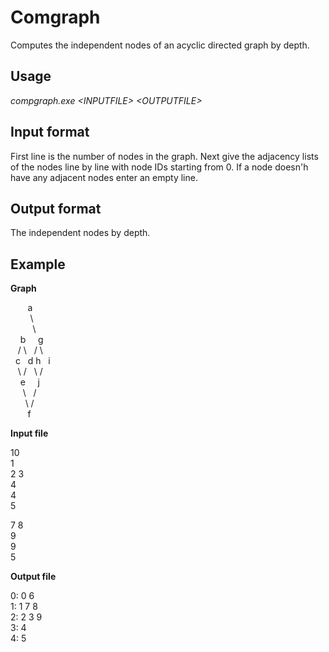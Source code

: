 Comgraph
========

Computes the independent nodes of an acyclic directed graph by depth.

Usage
--------

_compgraph.exe \<INPUTFILE\> \<OUTPUTFILE\>_

Input format
-------------

First line is the number of nodes in the graph. Next give the adjacency lists of the nodes line by line with node IDs starting from 0. If a node doesn'h have any adjacent nodes enter an empty line.

Output format
---------------

The independent nodes by depth.

Example
---------

**Graph**

&nbsp;&nbsp;&nbsp;&nbsp;&nbsp;&nbsp;&nbsp;a  
&nbsp;&nbsp;&nbsp;&nbsp;&nbsp;&nbsp;&nbsp;&nbsp;\\  
&nbsp;&nbsp;&nbsp;&nbsp;&nbsp;&nbsp;&nbsp;&nbsp;&nbsp;\\  
&nbsp;&nbsp;&nbsp;&nbsp;b&nbsp;&nbsp;&nbsp;&nbsp;&nbsp;g  
&nbsp;&nbsp;&nbsp;/&nbsp;\\&nbsp;&nbsp;&nbsp;/&nbsp;\\  
&nbsp;&nbsp;c&nbsp;&nbsp;&nbsp;d&nbsp;h&nbsp;&nbsp;&nbsp;i  
&nbsp;&nbsp;&nbsp;\\&nbsp;/&nbsp;&nbsp;&nbsp;\\&nbsp;/  
&nbsp;&nbsp;&nbsp;&nbsp;e&nbsp;&nbsp;&nbsp;&nbsp;&nbsp;j  
&nbsp;&nbsp;&nbsp;&nbsp;&nbsp;\\&nbsp;&nbsp;&nbsp;/  
&nbsp;&nbsp;&nbsp;&nbsp;&nbsp;&nbsp;\\&nbsp;/  
&nbsp;&nbsp;&nbsp;&nbsp;&nbsp;&nbsp;&nbsp;f  

**Input file**

10  
1  
2 3  
4  
4  
5  
  
7 8  
9  
9  
5  

**Output file**

0: 0 6  
1: 1 7 8  
2: 2 3 9  
3: 4  
4: 5  
